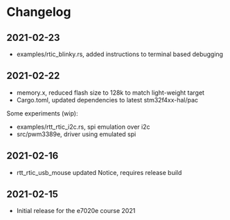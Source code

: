 # Changelog

## 2021-02-23

- examples/rtic_blinky.rs, added instructions to terminal based debugging
  
## 2021-02-22

- memory.x, reduced flash size to 128k to match light-weight target
- Cargo.toml, updated dependencies to latest stm32f4xx-hal/pac

Some experiments (wip):

- examples/rtt_rtic_i2c.rs, spi emulation over i2c
- src/pwm3389e, driver using emulated spi

## 2021-02-16

- rtt_rtic_usb_mouse updated
  Notice, requires release build

## 2021-02-15

- Initial release for the e7020e course 2021
  